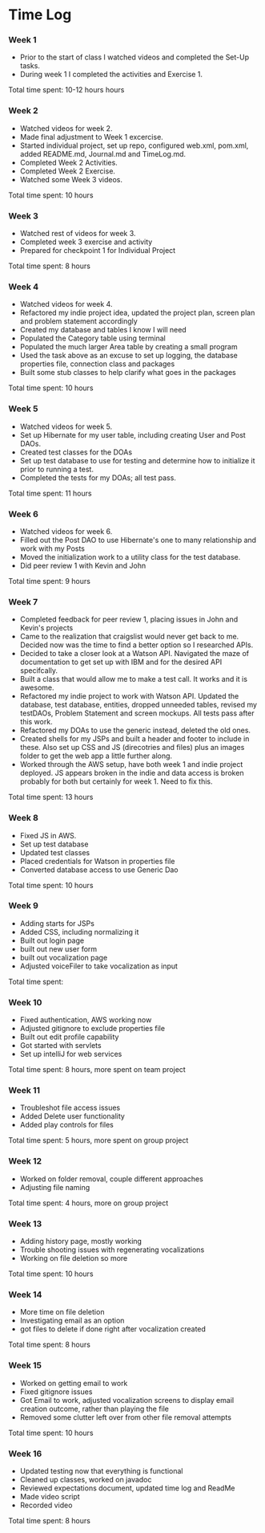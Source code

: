 # Time Log

### Week 1

* Prior to the start of class I watched videos and completed the Set-Up tasks.
* During week 1 I completed the activities and Exercise 1.

Total time spent: 10-12 hours hours 

### Week 2

* Watched videos for week 2.
* Made final adjustment to Week 1 excercise.
* Started individual project, set up repo, configured web.xml, pom.xml, added README.md, Journal.md and TimeLog.md.
* Completed Week 2 Activities.
* Completed Week 2 Exercise.
* Watched some Week 3 videos.

Total time spent:  10 hours

### Week 3

* Watched rest of videos for week 3.
* Completed week 3 exercise and activity
* Prepared for checkpoint 1 for Individual Project 

Total time spent: 8 hours

### Week 4

* Watched videos for week 4.
* Refactored my indie project idea, updated the project plan, screen plan and problem statement accordingly
* Created my database and tables I know I will need
* Populated the Category table using terminal
* Populated the much larger Area table by creating a small program
* Used the task above as an excuse to set up logging, the database properties file, connection class and packages
* Built some stub classes to help clarify what goes in the packages

Total time spent: 10 hours

### Week 5

* Watched videos for week 5.
* Set up Hibernate for my user table, including creating User and Post DAOs.
* Created test classes for the DOAs
* Set up test database to use for testing and determine how to initialize it prior to running a test.
* Completed the tests for my DOAs; all test pass.

Total time spent: 11 hours


### Week 6

* Watched videos for week 6.
* Filled out the Post DAO to use Hibernate's one to many relationship and work with my Posts
* Moved the initialization work to a utility class for the test database.
* Did peer review 1 with Kevin and John

Total time spent:  9 hours

 ### Week 7
 
 * Completed feedback for peer review 1, placing issues in John and Kevin's projects
 * Came to the realization that craigslist would never get back to me.  Decided now was the time to find a better option so I researched APIs.
 * Decided to take a closer look at a Watson API.  Navigated the maze of documentation to get set up with IBM and for the desired API specifcally.
 * Built a class that would allow me to make a test call.  It works and it is awesome.
 * Refactored my indie project to work with Watson API.  Updated the database, test database, entities, dropped unneeded tables, revised my testDAOs, Problem Statement and screen mockups.  All tests pass after this work.
 * Refactored my DOAs to use the generic instead, deleted the old ones.
 * Created shells for my JSPs and built a header and footer to include in these.  Also set up CSS and JS (direcotries and files) plus an images folder to get the web app a little further along.
 * Worked through the AWS setup, have both week 1 and indie project deployed.  JS appears broken in the indie and data access is broken probably for both but certainly for week 1.  Need to fix this.
 
 Total time spent:  13 hours
 
 
  ### Week 8
  
  * Fixed JS in AWS.
  * Set up test database
  * Updated test classes
  * Placed credentials for Watson in properties file
  * Converted database access to use Generic Dao
  
  
  Total time spent: 10 hours
  
  ### Week 9
  
  * Adding starts for JSPs
  * Added CSS, including normalizing it
  * Built out login page
  * built out new user form
  * built out vocalization page
  * Adjusted voiceFiler to take vocalization as input
  
  
  Total time spent:
  
  ### Week 10
  
  * Fixed authentication, AWS working now
  * Adjusted gitignore to exclude properties file
  * Built out edit profile capability
  * Got started with servlets
  * Set up intelliJ for web services
   
  
  Total time spent: 8 hours, more spent on team project
  
  ### Week 11
  
  * Troubleshot file access issues
  * Added Delete user functionality
  * Added play controls for files
  
  Total time spent: 5 hours, more spent on group project
  
   ### Week 12
   
   * Worked on folder removal, couple different approaches
   * Adjusting file naming
   
   Total time spent: 4 hours, more on group project
   
   ### Week 13
   
   * Adding history page, mostly working
   * Trouble shooting issues with regenerating vocalizations
   * Working on file deletion so more
   
   Total time spent: 10 hours
   
   ### Week 14
   
   * More time on file deletion
   * Investigating email as an option
   * got files to delete if done right after vocalization created
   
   Total time spent: 8 hours
   
   ### Week 15
   
   * Worked on getting email to work
   * Fixed gitignore issues
   * Got Email to work, adjusted vocalization screens to display email creation outcome, rather than playing the file
   * Removed some clutter left over from other file removal attempts
   
   Total time spent:   10 hours
   
   ### Week 16
   
   * Updated testing now that everything is functional
   * Cleaned up classes, worked on javadoc
   * Reviewed expectations document, updated time log and ReadMe
   * Made video script
   * Recorded video
   
   Total time spent: 8 hours